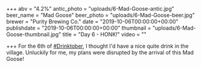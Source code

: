 +++
abv = "4.2%"
antic_photo = "uploads/6-Mad-Goose-antic.jpg"
beer_name = "Mad Goose"
beer_photo = "uploads/6-Mad-Goose-beer.jpg"
brewer = "Purity Brewing Co."
date = "2019-10-06T00:00:00+00:00"
publishdate = "2019-10-06T00:00:00+00:00"
thumbnail = "uploads/6-Mad-Goose-thumbnail.jpg"
title = "Day 6 - HONK!"
video = ""

+++
For the 6th of [#Drinktober](https://www.facebook.com/hashtag/drinktober?source=feed_text&epa=HASHTAG), I thought I'd have a nice quite drink in the village. Unluckily for me, my plans were disrupted by the arrival of this Mad Goose!
